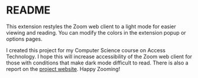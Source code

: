 # README

This extension restyles the Zoom web client to a light mode for easier viewing and reading.
You can modify the colors in the extension popup or options pages.

I created this project for my Computer Science course on Access Technology. I hope this will
increase accessibility of the Zoom web client for those with conditions that make dark mode
difficult to read. There is also a report on the
[project website](http://students.washington.edu/sgbowen8/light-mode/). Happy Zooming!